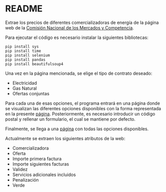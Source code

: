 # README

Extrae los precios de diferentes comercializadoras de energía de la página web de la [Comisión Nacional de los Mercados y Competencia](https://comparador.cnmc.gob.es).

Para ejecutar el código es necesario instalar la siguientes bibliotecas:

```
pip install sys
pip install time
pip install selenium
pip install pandas
pip install beautifulsoup4
```

Una vez en la página mencionada, se elige el tipo de contrato deseado:

* Electricidad
* Gas Natural
* Ofertas conjuntas

Para cada una de esas opciones, el programa entrará en una página donde se visualizan las diferentes opciones disponibles con la forma representada en la presente [página](https://comparador.cnmc.gob.es/comparador/formulario/5D5E29215FAD02BA82D6EC15EA57E6707507132D1CB33FB71622CA951C0B53FAD94DE0BF91E5A4328677C319ED295B785ED9E0C9485A38FE10BEA9A6C46B2F68182AE7C518763ABB39197536C32D8342DB19C3BFB40E50DB2D5142E1A0859A52FC807141D40689C2525E25DC93B8194541ECBCE4000000000000000000000000000000). Posteriormente, es necesario introducir un código postal y rellenar un formulario, el cual se mantiene por defecto.

Finalmente, se llega a una [página](https://comparador.cnmc.gob.es/comparador/listado/7738ED71561C92C55D917695806B21581EF735C14D13F91730C93B40265BC792175E0D978858D57ED82FB9333DE1AD39A8AC2D2B0A212DA90F27900570976B0A3AA7D73322504BD9716C9CFA3352DD4891857EB6B2617C63A4DAF21E8BE498458F2A144FC199F9DA9FF68DBC87A521AD119FFEA953377DDEA447A81857293567F76B8C) con todas las opciones disponibles.

Actualmente se extraen los siguientes atributos de la web:

* Comercializadora
* Oferta
* Importe primera factura
* Importe siguientes facturas
* Validez
* Servicios adicionales incluidos
* Penalización
* Verde
